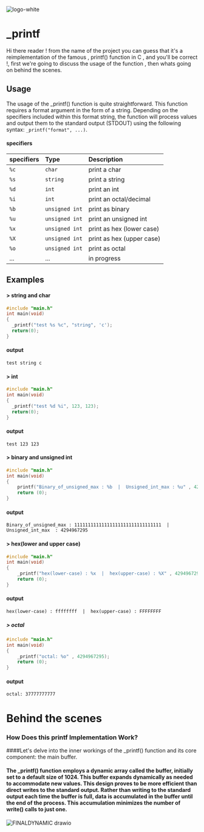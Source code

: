 ![logo-white](https://github.com/AMINEXD33/printf/assets/89471262/1fa3e4b7-fe4f-4334-88ea-c04b15c37b12)

# _printf
Hi there reader ! from the name of the project you can guess that it's a reimplementation of the famous , printf() 
 function in C , and you'll be correct !, first we're going to discuss the usage of the function , then whats going 
 on behind the scenes.
## Usage
The usage of the _printf() function is quite straightforward. This function requires a format argument in the form of a string. Depending on the specifiers included within this format string, the function will process values and output them to the standard output (STDOUT) using the following syntax: `_printf("format", ...)`.
#### specifiers

| specifiers | Type     | Description                |
| :-------- | :------- | :------------------------- |
| `%c` | `char` | print a char |
| `%s` | `string`| print a string|
| `%d` | `int` | print an int |
| `%i` | `int` | print an octal/decimal |
| `%b` | `unsigned int` | print as binary |
| `%u` | `unsigned int` | print an unsigned int |
| `%x` | `unsigned int` | print as hex (lower case) |
| `%X` | `unsigned int` | print as hex (upper case)  |
| `%o` | `unsigned int` | print as octal  |
| ... | ... | in progress  |


## Examples
#### > string and char
```c
#include "main.h"
int main(void)
{
  _printf("test %s %c", "string", 'c');
  return(0);
}
```

#### output
`test string c`

#### > int
```c
#include "main.h"
int main(void)
{
  _printf("test %d %i", 123, 123);
  return(0);
}
```

#### output
`test 123 123`

#### > binary and unsigned int
```c
#include "main.h"
int main(void)
{
	printf("Binary_of_unsigned_max : %b  |  Unsigned_int_max : %u" , 4294967295, 4294967295);
	return (0);
}
```

#### output
`Binary_of_unsigned_max : 11111111111111111111111111111111  |  Unsigned_int_max  : 4294967295`

#### > hex(lower and upper case)
```c
#include "main.h"
int main(void)
{
	_printf("hex(lower-case) : %x  |  hex(upper-case) : %X" , 4294967295, 4294967295);
	return (0);
}
```

#### output
`hex(lower-case) : ffffffff  |  hex(upper-case) : FFFFFFFF`

##### > octal
```c
#include "main.h"
int main(void)
{
	_printf("octal: %o" , 4294967295);
	return (0);
}
```

#### output
`octal: 37777777777`

# Behind the scenes
### How Does this printf Implementation Work?
####Let's delve into the inner workings of the _printf() function and its core component: the main buffer.
#### The _printf() function employs a dynamic array called the buffer, initially set to a default size of 1024. This buffer expands dynamically as needed to accommodate new values. This design proves to be more efficient than direct writes to the standard output. Rather than writing to the standard output each time the buffer is full, data is accumulated in the buffer until the end of the process. This accumulation minimizes the number of write() calls to just one.



![FINALDYNAMIC drawio](https://github.com/AMINEXD33/printf/assets/136008817/f3a934c6-3c67-44c3-896d-e9d15a4bf98e)
